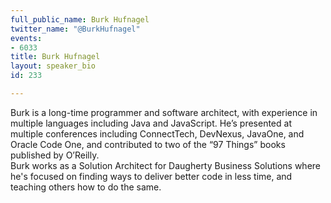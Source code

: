 ```yaml
---
full_public_name: Burk Hufnagel
twitter_name: "@BurkHufnagel"
events:
- 6033
title: Burk Hufnagel
layout: speaker_bio
id: 233

---
```

Burk is a long-time programmer and software architect, with experience in multiple languages including Java and JavaScript. He’s presented at multiple conferences including ConnectTech, DevNexus, JavaOne, and Oracle Code One, and contributed to two of the “97 Things” books published by O’Reilly. <br>Burk works as a Solution Architect for Daugherty Business Solutions where he's focused on finding ways to deliver better code in less time, and teaching others how to do the same.